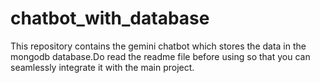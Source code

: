# chatbot_with_database
This repository contains the gemini chatbot which stores the data in the mongodb database.Do read the readme file before using so that you can seamlessly integrate it with the main project.
